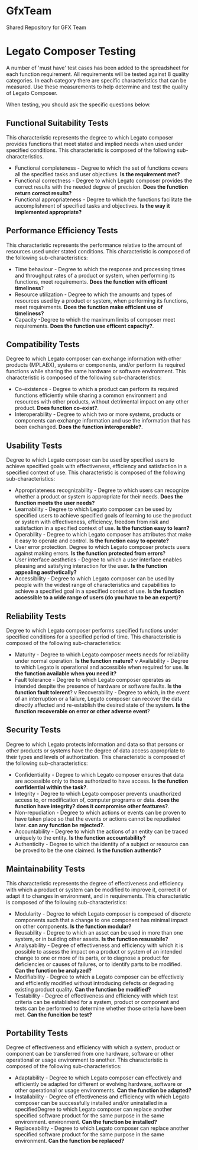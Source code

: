 # GfxTeam
Shared Repository for GFX Team 

# Legato Composer Testing

A number of 'must have' test cases has been added to the spreadsheet for each function requirement. All requirements will be tested against 8 quality categories. In each category there are specific characteristics that can be measured. Use these measurements to help determine and test the quality of Legato Composer.

When testing, you should ask the specific questions below.

## Functional Suitability Tests
This characteristic represents the degree to which Legato composer provides functions that meet stated and implied needs when used under specified conditions. This characteristic is composed of the following sub-characteristics.

*	Functional completeness -  Degree to which the set of functions covers all the specified tasks and user objectives. **Is the requirement met?**
*	Functional correctness -  Degree to which Legato composer provides the correct results with the needed degree of precision. **Does the function return correct results?**
*	Functional appropriateness - Degree to which the functions facilitate the accomplishment of specified tasks and objectives. **Is the way it implemented appropriate?**

## Performance Efficiency Tests
This characteristic represents the performance relative to the amount of resources used under stated conditions. This characteristic is composed of the following sub-characteristics:

*	Time behaviour - Degree to which the response and processing times and throughput rates of a product or system, when performing its functions, meet requirements.  **Does the function with efficent timeliness**?
*	Resource utilization -  Degree to which the amounts and types of resources used by a product or system, when performing its functions, meet requirements. **Does the function make efficient use of timeliness?**
*	Capacity -Degree to which the maximum limits of composer meet requirements.  **Does the function use efficent capacity?**.

## Compatibility Tests
Degree to which Legato composer can exchange information with other products (MPLABX), systems or components, and/or perform its required functions while sharing the same hardware or software environment. This characteristic is composed of the following sub-characteristics:

*	Co-existence - Degree to which a product can perform its required functions efficiently while sharing a common environment and resources with other products, without detrimental impact on any other product. **Does function co-exist?**.
*	Interoperability - Degree to which two or more systems, products or components can exchange information and use the information that has been exchanged. **Does the function interoperable?**.

## Usability Tests
Degree to which Legato composer can be used by specified users to achieve specified goals with effectiveness, efficiency and satisfaction in a specified context of use. This characteristic is composed of the following sub-characteristics:

*	Appropriateness recognizability - Degree to which users can recognize whether a product or system is appropriate for their needs. **Does the function meets the user needs?**
*	Learnability - Degree to which Legato composer can be used by specified users to achieve specified goals of learning to use the product or system with effectiveness, efficiency, freedom from risk and satisfaction in a specified context of use. **Is the function easy to learn?**
*	Operability - Degree to which Legato composer has attributes that make it easy to operate and control. **Is the function easy to operate?**
*	User error protection.  Degree to which Legato composer protects users against making errors. **Is the function protected from errors**?
*	User interface aesthetics - Degree to which a user interface enables pleasing and satisfying interaction for the user. **Is the function appealing aesthetically?**
*	Accessibility - Degree to which Legato composer can be used by people with the widest range of characteristics and capabilities to achieve a specified goal in a specified context of use.  **Is the function accessible to a wide range of users (do you have to be an expert)?**

## 	Reliability Tests
Degree to which Legato composer performs specified functions under specified conditions for a specified period of time. This characteristic is composed of the following sub-characteristics:

*	Maturity - Degree to which Legato composer meets needs for reliability under normal operation. **Is the function mature?**
v	Availability -  Degree to which Legato is operational and accessible when required for use. **Is the function available when you need it?**
*	Fault tolerance - Degree to which Legato composer operates as intended despite the presence of hardware or software faults. **Is the function fault tolerent**?
v	Recoverability - Degree to which, in the event of an interruption or a failure, Legato composer can recover the data directly affected and re-establish the desired state of the system. **Is the function  recoverable on error or other adverse event**?

## 	Security Tests
Degree to which Legato protects information and data so that persons or other products or systems have the degree of data access appropriate to their types and levels of authorization. This characteristic is composed of the following sub-characteristics:

*	Confidentiality - Degree to which Legato composer ensures that data are accessible only to those authorized to have access. **Is the function confidential within the task?**.
*	Integrity - Degree to which Legato composer prevents unauthorized access to, or modification of, computer programs or data. **does the function have integrity? does it compromise other feattures?**.
*	Non-repudiation - Degree to which actions or events can be proven to have taken place so that the events or actions cannot be repudiated later. **can any function be rejected?**.
*	Accountability - Degree to which the actions of an entity can be traced uniquely to the entity. **Is the function accountability?**
*	Authenticity - Degree to which the identity of a subject or resource can be proved to be the one claimed. **Is the function authentic?**

## Maintainability Tests
This characteristic represents the degree of effectiveness and efficiency with which a product or system can be modified to improve it, correct it or adapt it to changes in environment, and in requirements. This characteristic is composed of the following sub-characteristics:

*	Modularity - Degree to which Legato composer is composed of discrete components such that a change to one component has minimal impact on other components. **Is the function modular?**
*	Reusability - Degree to which an asset can be used in more than one system, or in building other assets. **Is the function resusabile?**
*	Analysability - Degree of effectiveness and efficiency with which it is possible to assess the impact on a product or system of an intended change to one or more of its parts, or to diagnose a product for deficiencies or causes of failures, or to identify parts to be modified. **Can the function be analyzed?**
*	Modifiability - Degree to which a Legato composer can be effectively and efficiently modified without introducing defects or degrading existing product quality. **Can the function be modified?**
*	Testability - Degree of effectiveness and efficiency with which test criteria can be established for a system, product or component and tests can be performed to determine whether those criteria have been met. **Can the funcition be test?**

## 	Portability Tests
Degree of effectiveness and efficiency with which a system, product or component can be transferred from one hardware, software or other operational or usage environment to another. This characteristic is composed of the following sub-characteristics:

*	Adaptability - Degree to which Legato composer can effectively and efficiently be adapted for different or evolving hardware, software or other operational or usage environments. **Can the function be adapted?**
*	Installability - Degree of effectiveness and efficiency with which Legato composer can be successfully installed and/or uninstalled in a specifiedDegree to which Legato composer can replace another specified software product for the same purpose in the same environment.  environment. **Can the function be installed?**
*	Replaceability - Degree to which Legato composer can replace another specified software product for the same purpose in the same environment. **Can the function be replaced?**
